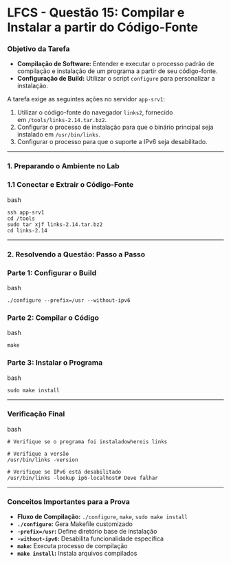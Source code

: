 # **LFCS - Questão 15: Compilar e Instalar a partir do Código-Fonte**

### **Objetivo da Tarefa**

- **Compilação de Software:** Entender e executar o processo padrão de compilação e instalação de um programa a partir de seu código-fonte.
- **Configuração de Build:** Utilizar o script `configure` para personalizar a instalação.

A tarefa exige as seguintes ações no servidor `app-srv1`:

1. Utilizar o código-fonte do navegador `links2`, fornecido em `/tools/links-2.14.tar.bz2`.
2. Configurar o processo de instalação para que o binário principal seja instalado em `/usr/bin/links`.
3. Configurar o processo para que o suporte a IPv6 seja desabilitado.

---

### **1. Preparando o Ambiente no Lab**

### **1.1 Conectar e Extrair o Código-Fonte**

bash

```
ssh app-srv1
cd /tools
sudo tar xjf links-2.14.tar.bz2
cd links-2.14
```

---

### **2. Resolvendo a Questão: Passo a Passo**

### **Parte 1: Configurar o Build**

bash

```
./configure --prefix=/usr --without-ipv6
```

### **Parte 2: Compilar o Código**

bash

```
make
```

### **Parte 3: Instalar o Programa**

bash

```
sudo make install
```

---

### **Verificação Final**

bash

```
# Verifique se o programa foi instaladowhereis links

# Verifique a versão
/usr/bin/links -version

# Verifique se IPv6 está desabilitado
/usr/bin/links -lookup ip6-localhost# Deve falhar
```

---

### **Conceitos Importantes para a Prova**

- **Fluxo de Compilação:** `./configure`, `make`, `sudo make install`
- **`./configure`:** Gera Makefile customizado
- **`-prefix=/usr`:** Define diretório base de instalação
- **`-without-ipv6`:** Desabilita funcionalidade específica
- **`make`:** Executa processo de compilação
- **`make install`:** Instala arquivos compilados
